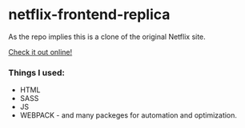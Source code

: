 # netflix-frontend-replica

As the repo implies this is a clone of the original Netflix site.

[Check it out online!](https://jocovass.github.io/netflix-frontend-replica/)

### Things I used:
* HTML
* SASS
* JS
* WEBPACK - and many packeges for automation and optimization.
